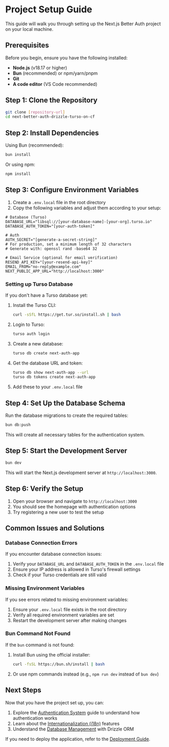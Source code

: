 # Project Setup Guide

This guide will walk you through setting up the Next.js Better Auth project on your local machine.

## Prerequisites

Before you begin, ensure you have the following installed:

- **Node.js** (v18.17 or higher)
- **Bun** (recommended) or npm/yarn/pnpm
- **Git**
- **A code editor** (VS Code recommended)

## Step 1: Clone the Repository

```bash
git clone [repository-url]
cd next-better-auth-drizzle-turso-on-cf
```

## Step 2: Install Dependencies

Using Bun (recommended):

```bash
bun install
```

Or using npm:

```bash
npm install
```

## Step 3: Configure Environment Variables

1. Create a `.env.local` file in the root directory
2. Copy the following variables and adjust them according to your setup:

```
# Database (Turso)
DATABASE_URL="libsql://[your-database-name]-[your-org].turso.io"
DATABASE_AUTH_TOKEN="[your-auth-token]"

# Auth
AUTH_SECRET="[generate-a-secret-string]"
# For production, set a minimum length of 32 characters
# Generate with: openssl rand -base64 32

# Email Service (optional for email verification)
RESEND_API_KEY="[your-resend-api-key]"
EMAIL_FROM="no-reply@example.com"
NEXT_PUBLIC_APP_URL="http://localhost:3000"
```

### Setting up Turso Database

If you don't have a Turso database yet:

1. Install the Turso CLI:
   ```bash
   curl -sSfL https://get.tur.so/install.sh | bash
   ```

2. Login to Turso:
   ```bash
   turso auth login
   ```

3. Create a new database:
   ```bash
   turso db create next-auth-app
   ```

4. Get the database URL and token:
   ```bash
   turso db show next-auth-app --url
   turso db tokens create next-auth-app
   ```

5. Add these to your `.env.local` file

## Step 4: Set Up the Database Schema

Run the database migrations to create the required tables:

```bash
bun db:push
```

This will create all necessary tables for the authentication system.

## Step 5: Start the Development Server

```bash
bun dev
```

This will start the Next.js development server at `http://localhost:3000`.

## Step 6: Verify the Setup

1. Open your browser and navigate to `http://localhost:3000`
2. You should see the homepage with authentication options
3. Try registering a new user to test the setup

## Common Issues and Solutions

### Database Connection Errors

If you encounter database connection issues:

1. Verify your `DATABASE_URL` and `DATABASE_AUTH_TOKEN` in the `.env.local` file
2. Ensure your IP address is allowed in Turso's firewall settings
3. Check if your Turso credentials are still valid

### Missing Environment Variables

If you see errors related to missing environment variables:

1. Ensure your `.env.local` file exists in the root directory
2. Verify all required environment variables are set
3. Restart the development server after making changes

### Bun Command Not Found

If the `bun` command is not found:

1. Install Bun using the official installer:
   ```bash
   curl -fsSL https://bun.sh/install | bash
   ```
2. Or use npm commands instead (e.g., `npm run dev` instead of `bun dev`)

## Next Steps

Now that you have the project set up, you can:

1. Explore the [Authentication System](./authentication.md) guide to understand how authentication works
2. Learn about the [Internationalization (i18n)](./i18n.md) features
3. Understand the [Database Management](./database.md) with Drizzle ORM

If you need to deploy the application, refer to the [Deployment Guide](./deployment.md).
